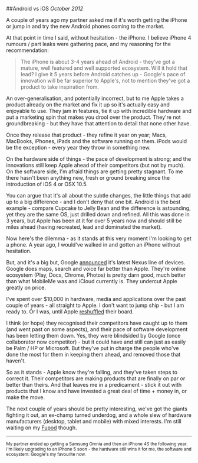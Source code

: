##Android vs iOS
_October 2012_

A couple of years ago my partner asked me if it's worth getting the iPhone or jump in and try the new Android phones coming to the market.

At that point in time I said, without hesitation - the iPhone. I believe iPhone 4 rumours / part leaks were gathering pace, and my reasoning for the recommendation:

> The iPhone is about 3-4 years ahead of Android - they've got a mature, well featured and well supported ecosystem. Will it hold that lead? I give it 5 years before Android catches up - Google's pace of innovation will be far superior to Apple's, not to mention they've got a product to take inspiration from.

An over-generalisation, and potentially incorrect, but to me Apple takes a product already on the market and fix it up so it's actually easy and enjoyable to use. They jam in features, tie it up with incredible hardware and put a marketing spin that makes you drool over the product. They're not groundbreaking - but they have that attention to detail that none other have.

Once they release that product - they refine it year on year; Macs, MacBooks, iPhones, iPads and the software running on them. iPods would be the exception - every year they throw in something new. 

On the hardware side of things - the pace of development is strong; and the innovations still keep Apple ahead of their competitors (but not by much). On the software side, I'm afraid things are getting pretty stagnant. To me there hasn't been anything new, fresh or ground breaking since the introduction of iOS 4 or OSX 10.5.

You can argue that it's all about the subtle changes, the little things that add up to a big difference - and I don't deny that one bit. Android is the best example - compare Cupcake to Jelly Bean and the difference is astounding, yet they are the same OS, just drilled down and refined. All this was done in 3 years, but Apple has been at it for over 5 years now and should still be miles ahead (having recreated, lead and dominated the market).

Now here's the dilemma - as it stands at this very moment I'm looking to get a phone. A year ago, I would've walked in and gotten an iPhone without hesitation. 

But, and it's a big but, Google [announced](http://googleblog.blogspot.com.au/2012/10/nexus-best-of-google-now-in-three-sizes.html) it's latest Nexus line of devices. Google does maps, search and voice far better than Apple. They're online ecosystem (Play, Docs, Chrome, Photos) is pretty darn good, much better than what MobileMe was and iCloud currently is. They undercut Apple greatly on price.

I've spent over $10,000 in hardware, media and applications over the past couple of years - all straight to Apple. I don't want to jump ship - but I am ready to. Or I was, until Apple [reshuffled](http://www.apple.com/pr/library/2012/10/29Apple-Announces-Changes-to-Increase-Collaboration-Across-Hardware-Software-Services.html) their board.

I think (or hope) they recognised their competitors have caught up to them (and went past on some aspects), and their pace of software development has been letting them down. Yes, they were blindsided by Google (once collaborator now competitor) - but it could have and still can just as easily be Palm / HP or Microsoft. But they've put in charge the people who've done the most for them in keeping them ahead, and removed those that haven't.

So as it stands - Apple know they're falling, and they've taken steps to correct it. Their competitors are making products that are finally on par or better than theirs. And that leaves me in a predicament - stick it out with products that I know and have invested a great deal of time + money in, or make the move.

The next couple of years should be pretty interesting, we've got the giants fighting it out, an ex-champ turned underdog, and a whole slew of hardware manufacturers (desktop, tablet and mobile) with mixed interests. I'm still waiting on my [Fupod](http://shazamjad.com/post/the-future) though.

---

<small>
My partner ended up getting a Samsung Omnia and then an iPhone 4S the following year. I'm likely upgrading to an iPhone 5 soon - the hardware still wins it for me, the software and ecosystem: Google's my favourite now.
</small>